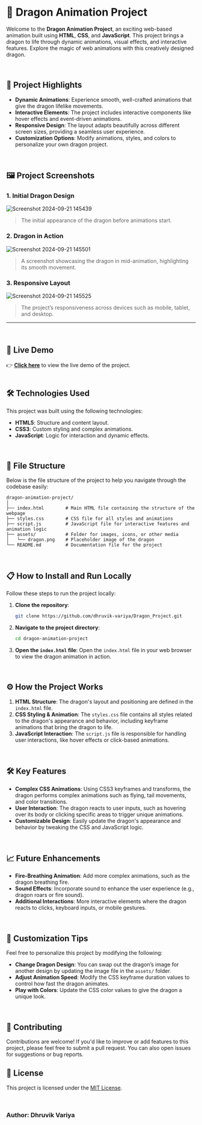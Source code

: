  
 
# 🐉 Dragon Animation Project

Welcome to the **Dragon Animation Project**, an exciting web-based animation built using **HTML**, **CSS**, and **JavaScript**. This project brings a dragon to life through dynamic animations, visual effects, and interactive features. Explore the magic of web animations with this creatively designed dragon.

<br>

## 🌟 Project Highlights

- **Dynamic Animations**: Experience smooth, well-crafted animations that give the dragon lifelike movements.
- **Interactive Elements**: The project includes interactive components like hover effects and event-driven animations.
- **Responsive Design**: The layout adapts beautifully across different screen sizes, providing a seamless user experience.
- **Customization Options**: Modify animations, styles, and colors to personalize your own dragon project.

<br>

## 🖼️ Project Screenshots

### 1. Initial Dragon Design
![Screenshot 2024-09-21 145439](https://github.com/user-attachments/assets/4646c0ac-cd9b-486e-9940-5a9acd86d0a7)
> The initial appearance of the dragon before animations start.

### 2. Dragon in Action
![Screenshot 2024-09-21 145501](https://github.com/user-attachments/assets/1019b43d-3b2e-4a75-8f89-8c49864b1996)

> A screenshot showcasing the dragon in mid-animation, highlighting its smooth movement.

### 3. Responsive Layout
![Screenshot 2024-09-21 145525](https://github.com/user-attachments/assets/d4fa85b7-d97d-4765-aa9a-5ec03ce6709e)

> The project’s responsiveness across devices such as mobile, tablet, and desktop.

---
<br>

## 🚀 Live Demo

👉 **[Click here](#)** to view the live demo of the project. 
<br>
<br> 

## 🛠️ Technologies Used

This project was built using the following technologies:

- **HTML5**: Structure and content layout.
- **CSS3**: Custom styling and complex animations.
- **JavaScript**: Logic for interaction and dynamic effects.

<br>

## 📂 File Structure

Below is the file structure of the project to help you navigate through the codebase easily:

```
dragon-animation-project/
│
├── index.html        # Main HTML file containing the structure of the webpage
├── styles.css        # CSS file for all styles and animations
├── script.js         # JavaScript file for interactive features and animation logic
├── assets/           # Folder for images, icons, or other media
│   └── dragon.png    # Placeholder image of the dragon
└── README.md         # Documentation file for the project
```

<br>

## 📋 How to Install and Run Locally

Follow these steps to run the project locally:

1. **Clone the repository**:
   ```bash
   git clone https://github.com/dhruvik-variya/Dragon_Project.git
   ```

2. **Navigate to the project directory**:
   ```bash
   cd dragon-animation-project
   ```

3. **Open the `index.html` file**:
   Open the `index.html` file in your web browser to view the dragon animation in action.<br>

<br>

## ⚙️ How the Project Works

1. **HTML Structure**: The dragon's layout and positioning are defined in the `index.html` file.
2. **CSS Styling & Animation**: The `styles.css` file contains all styles related to the dragon's appearance and behavior, including keyframe animations that bring the dragon to life.
3. **JavaScript Interaction**: The `script.js` file is responsible for handling user interactions, like hover effects or click-based animations.

<br>

## 🛠️ Key Features

- **Complex CSS Animations**: Using CSS3 keyframes and transforms, the dragon performs complex animations such as flying, tail movements, and color transitions.
- **User Interaction**: The dragon reacts to user inputs, such as hovering over its body or clicking specific areas to trigger unique animations.
- **Customizable Design**: Easily update the dragon's appearance and behavior by tweaking the CSS and JavaScript logic.

<br>

## 📈 Future Enhancements

- **Fire-Breathing Animation**: Add more complex animations, such as the dragon breathing fire.
- **Sound Effects**: Incorporate sound to enhance the user experience (e.g., dragon roars or fire sound).
- **Additional Interactions**: More interactive elements where the dragon reacts to clicks, keyboard inputs, or mobile gestures.

<br>

## 🎨 Customization Tips

Feel free to personalize this project by modifying the following:

- **Change Dragon Design**: You can swap out the dragon’s image for another design by updating the image file in the `assets/` folder.
- **Adjust Animation Speed**: Modify the CSS keyframe duration values to control how fast the dragon animates.
- **Play with Colors**: Update the CSS color values to give the dragon a unique look.

<br>

## 🤝 Contributing

Contributions are welcome! If you'd like to improve or add features to this project, please feel free to submit a pull request. You can also open issues for suggestions or bug reports.


## 📝 License

This project is licensed under the [MIT License](LICENSE).

<br>

### **Author**: Dhruvik Variya
